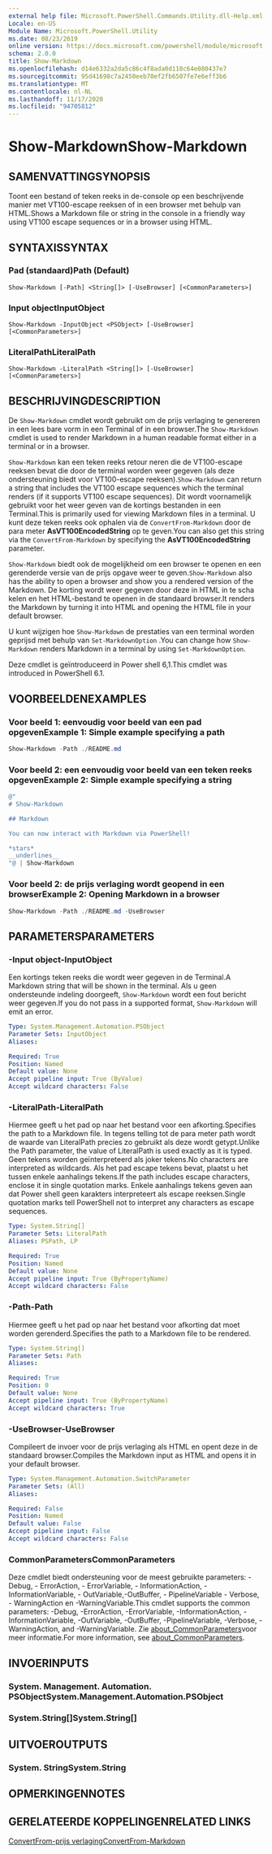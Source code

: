 ```yaml
---
external help file: Microsoft.PowerShell.Commands.Utility.dll-Help.xml
Locale: en-US
Module Name: Microsoft.PowerShell.Utility
ms.date: 08/23/2019
online version: https://docs.microsoft.com/powershell/module/microsoft.powershell.utility/show-markdown?view=powershell-7.2&WT.mc_id=ps-gethelp
schema: 2.0.0
title: Show-Markdown
ms.openlocfilehash: d14e6332a2da5c86c4f8ada0d110c64e080437e7
ms.sourcegitcommit: 95d41698c7a2450eeb70ef2fb6507fe7e6eff3b6
ms.translationtype: MT
ms.contentlocale: nl-NL
ms.lasthandoff: 11/17/2020
ms.locfileid: "94705812"
---
```

# <span data-ttu-id="6ef89-102">Show-Markdown</span><span class="sxs-lookup"><span data-stu-id="6ef89-102">Show-Markdown</span></span>

## <span data-ttu-id="6ef89-103">SAMENVATTING</span><span class="sxs-lookup"><span data-stu-id="6ef89-103">SYNOPSIS</span></span>
<span data-ttu-id="6ef89-104">Toont een bestand of teken reeks in de-console op een beschrijvende manier met VT100-escape reeksen of in een browser met behulp van HTML.</span><span class="sxs-lookup"><span data-stu-id="6ef89-104">Shows a Markdown file or string in the console in a friendly way using VT100 escape sequences or in a browser using HTML.</span></span>

## <span data-ttu-id="6ef89-105">SYNTAXIS</span><span class="sxs-lookup"><span data-stu-id="6ef89-105">SYNTAX</span></span>

### <span data-ttu-id="6ef89-106">Pad (standaard)</span><span class="sxs-lookup"><span data-stu-id="6ef89-106">Path (Default)</span></span>

```
Show-Markdown [-Path] <String[]> [-UseBrowser] [<CommonParameters>]
```

### <span data-ttu-id="6ef89-107">Input object</span><span class="sxs-lookup"><span data-stu-id="6ef89-107">InputObject</span></span>

```
Show-Markdown -InputObject <PSObject> [-UseBrowser] [<CommonParameters>]
```

### <span data-ttu-id="6ef89-108">LiteralPath</span><span class="sxs-lookup"><span data-stu-id="6ef89-108">LiteralPath</span></span>

```
Show-Markdown -LiteralPath <String[]> [-UseBrowser] [<CommonParameters>]
```

## <span data-ttu-id="6ef89-109">BESCHRIJVING</span><span class="sxs-lookup"><span data-stu-id="6ef89-109">DESCRIPTION</span></span>

<span data-ttu-id="6ef89-110">De `Show-Markdown` cmdlet wordt gebruikt om de prijs verlaging te genereren in een lees bare vorm in een Terminal of in een browser.</span><span class="sxs-lookup"><span data-stu-id="6ef89-110">The `Show-Markdown` cmdlet is used to render Markdown in a human readable format either in a terminal or in a browser.</span></span>

<span data-ttu-id="6ef89-111">`Show-Markdown` kan een teken reeks retour neren die de VT100-escape reeksen bevat die door de terminal worden weer gegeven (als deze ondersteuning biedt voor VT100-escape reeksen).</span><span class="sxs-lookup"><span data-stu-id="6ef89-111">`Show-Markdown` can return a string that includes the VT100 escape sequences which the terminal renders (if it supports VT100 escape sequences).</span></span> <span data-ttu-id="6ef89-112">Dit wordt voornamelijk gebruikt voor het weer geven van de kortings bestanden in een Terminal.</span><span class="sxs-lookup"><span data-stu-id="6ef89-112">This is primarily used for viewing Markdown files in a terminal.</span></span> <span data-ttu-id="6ef89-113">U kunt deze teken reeks ook ophalen via de `ConvertFrom-Markdown` door de para meter **AsVT100EncodedString** op te geven.</span><span class="sxs-lookup"><span data-stu-id="6ef89-113">You can also get this string via the `ConvertFrom-Markdown` by specifying the **AsVT100EncodedString** parameter.</span></span>

<span data-ttu-id="6ef89-114">`Show-Markdown` biedt ook de mogelijkheid om een browser te openen en een gerenderde versie van de prijs opgave weer te geven.</span><span class="sxs-lookup"><span data-stu-id="6ef89-114">`Show-Markdown` also has the ability to open a browser and show you a rendered version of the Markdown.</span></span> <span data-ttu-id="6ef89-115">De korting wordt weer gegeven door deze in HTML in te scha kelen en het HTML-bestand te openen in de standaard browser.</span><span class="sxs-lookup"><span data-stu-id="6ef89-115">It renders the Markdown by turning it into HTML and opening the HTML file in your default browser.</span></span>

<span data-ttu-id="6ef89-116">U kunt wijzigen hoe `Show-Markdown` de prestaties van een terminal worden geprijsd met behulp van `Set-MarkdownOption` .</span><span class="sxs-lookup"><span data-stu-id="6ef89-116">You can change how `Show-Markdown` renders Markdown in a terminal by using `Set-MarkdownOption`.</span></span>

<span data-ttu-id="6ef89-117">Deze cmdlet is geïntroduceerd in Power shell 6,1.</span><span class="sxs-lookup"><span data-stu-id="6ef89-117">This cmdlet was introduced in PowerShell 6.1.</span></span>

## <span data-ttu-id="6ef89-118">VOORBEELDEN</span><span class="sxs-lookup"><span data-stu-id="6ef89-118">EXAMPLES</span></span>

### <span data-ttu-id="6ef89-119">Voor beeld 1: eenvoudig voor beeld van een pad opgeven</span><span class="sxs-lookup"><span data-stu-id="6ef89-119">Example 1: Simple example specifying a path</span></span>

```powershell
Show-Markdown -Path ./README.md
```

### <span data-ttu-id="6ef89-120">Voor beeld 2: een eenvoudig voor beeld van een teken reeks opgeven</span><span class="sxs-lookup"><span data-stu-id="6ef89-120">Example 2: Simple example specifying a string</span></span>

```powershell
@"
# Show-Markdown

## Markdown

You can now interact with Markdown via PowerShell!

*stars*
__underlines__
"@ | Show-Markdown
```

### <span data-ttu-id="6ef89-121">Voor beeld 2: de prijs verlaging wordt geopend in een browser</span><span class="sxs-lookup"><span data-stu-id="6ef89-121">Example 2: Opening Markdown in a browser</span></span>

```powershell
Show-Markdown -Path ./README.md -UseBrowser
```

## <span data-ttu-id="6ef89-122">PARAMETERS</span><span class="sxs-lookup"><span data-stu-id="6ef89-122">PARAMETERS</span></span>

### <span data-ttu-id="6ef89-123">-Input object</span><span class="sxs-lookup"><span data-stu-id="6ef89-123">-InputObject</span></span>

<span data-ttu-id="6ef89-124">Een kortings teken reeks die wordt weer gegeven in de Terminal.</span><span class="sxs-lookup"><span data-stu-id="6ef89-124">A Markdown string that will be shown in the terminal.</span></span> <span data-ttu-id="6ef89-125">Als u geen ondersteunde indeling doorgeeft, `Show-Markdown` wordt een fout bericht weer gegeven.</span><span class="sxs-lookup"><span data-stu-id="6ef89-125">If you do not pass in a supported format, `Show-Markdown` will emit an error.</span></span>

```yaml
Type: System.Management.Automation.PSObject
Parameter Sets: InputObject
Aliases:

Required: True
Position: Named
Default value: None
Accept pipeline input: True (ByValue)
Accept wildcard characters: False
```

### <span data-ttu-id="6ef89-126">-LiteralPath</span><span class="sxs-lookup"><span data-stu-id="6ef89-126">-LiteralPath</span></span>

<span data-ttu-id="6ef89-127">Hiermee geeft u het pad op naar het bestand voor een afkorting.</span><span class="sxs-lookup"><span data-stu-id="6ef89-127">Specifies the path to a Markdown file.</span></span> <span data-ttu-id="6ef89-128">In tegens telling tot de para meter path wordt de waarde van LiteralPath precies zo gebruikt als deze wordt getypt.</span><span class="sxs-lookup"><span data-stu-id="6ef89-128">Unlike the Path parameter, the value of LiteralPath is used exactly as it is typed.</span></span> <span data-ttu-id="6ef89-129">Geen tekens worden geïnterpreteerd als joker tekens.</span><span class="sxs-lookup"><span data-stu-id="6ef89-129">No characters are interpreted as wildcards.</span></span> <span data-ttu-id="6ef89-130">Als het pad escape tekens bevat, plaatst u het tussen enkele aanhalings tekens.</span><span class="sxs-lookup"><span data-stu-id="6ef89-130">If the path includes escape characters, enclose it in single quotation marks.</span></span> <span data-ttu-id="6ef89-131">Enkele aanhalings tekens geven aan dat Power shell geen karakters interpreteert als escape reeksen.</span><span class="sxs-lookup"><span data-stu-id="6ef89-131">Single quotation marks tell PowerShell not to interpret any characters as escape sequences.</span></span>

```yaml
Type: System.String[]
Parameter Sets: LiteralPath
Aliases: PSPath, LP

Required: True
Position: Named
Default value: None
Accept pipeline input: True (ByPropertyName)
Accept wildcard characters: False
```

### <span data-ttu-id="6ef89-132">-Path</span><span class="sxs-lookup"><span data-stu-id="6ef89-132">-Path</span></span>

<span data-ttu-id="6ef89-133">Hiermee geeft u het pad op naar het bestand voor afkorting dat moet worden gerenderd.</span><span class="sxs-lookup"><span data-stu-id="6ef89-133">Specifies the path to a Markdown file to be rendered.</span></span>

```yaml
Type: System.String[]
Parameter Sets: Path
Aliases:

Required: True
Position: 0
Default value: None
Accept pipeline input: True (ByPropertyName)
Accept wildcard characters: True
```

### <span data-ttu-id="6ef89-134">-UseBrowser</span><span class="sxs-lookup"><span data-stu-id="6ef89-134">-UseBrowser</span></span>

<span data-ttu-id="6ef89-135">Compileert de invoer voor de prijs verlaging als HTML en opent deze in de standaard browser.</span><span class="sxs-lookup"><span data-stu-id="6ef89-135">Compiles the Markdown input as HTML and opens it in your default browser.</span></span>

```yaml
Type: System.Management.Automation.SwitchParameter
Parameter Sets: (All)
Aliases:

Required: False
Position: Named
Default value: False
Accept pipeline input: False
Accept wildcard characters: False
```

### <span data-ttu-id="6ef89-136">CommonParameters</span><span class="sxs-lookup"><span data-stu-id="6ef89-136">CommonParameters</span></span>

<span data-ttu-id="6ef89-137">Deze cmdlet biedt ondersteuning voor de meest gebruikte parameters: -Debug, - ErrorAction, - ErrorVariable, - InformationAction, -InformationVariable, - OutVariable,-OutBuffer, - PipelineVariable - Verbose, - WarningAction en -WarningVariable.</span><span class="sxs-lookup"><span data-stu-id="6ef89-137">This cmdlet supports the common parameters: -Debug, -ErrorAction, -ErrorVariable, -InformationAction, -InformationVariable, -OutVariable, -OutBuffer, -PipelineVariable, -Verbose, -WarningAction, and -WarningVariable.</span></span> <span data-ttu-id="6ef89-138">Zie [about_CommonParameters](https://go.microsoft.com/fwlink/?LinkID=113216)voor meer informatie.</span><span class="sxs-lookup"><span data-stu-id="6ef89-138">For more information, see [about_CommonParameters](https://go.microsoft.com/fwlink/?LinkID=113216).</span></span>

## <span data-ttu-id="6ef89-139">INVOER</span><span class="sxs-lookup"><span data-stu-id="6ef89-139">INPUTS</span></span>

### <span data-ttu-id="6ef89-140">System. Management. Automation. PSObject</span><span class="sxs-lookup"><span data-stu-id="6ef89-140">System.Management.Automation.PSObject</span></span>

### <span data-ttu-id="6ef89-141">System.String[]</span><span class="sxs-lookup"><span data-stu-id="6ef89-141">System.String[]</span></span>

## <span data-ttu-id="6ef89-142">UITVOER</span><span class="sxs-lookup"><span data-stu-id="6ef89-142">OUTPUTS</span></span>

### <span data-ttu-id="6ef89-143">System. String</span><span class="sxs-lookup"><span data-stu-id="6ef89-143">System.String</span></span>

## <span data-ttu-id="6ef89-144">OPMERKINGEN</span><span class="sxs-lookup"><span data-stu-id="6ef89-144">NOTES</span></span>

## <span data-ttu-id="6ef89-145">GERELATEERDE KOPPELINGEN</span><span class="sxs-lookup"><span data-stu-id="6ef89-145">RELATED LINKS</span></span>

[<span data-ttu-id="6ef89-146">ConvertFrom-prijs verlaging</span><span class="sxs-lookup"><span data-stu-id="6ef89-146">ConvertFrom-Markdown</span></span>](ConvertFrom-Markdown.md)


